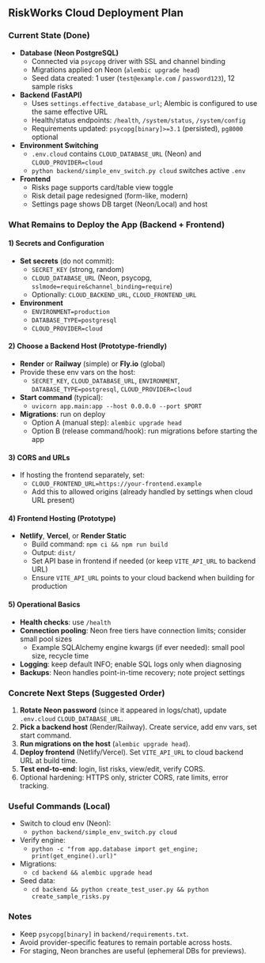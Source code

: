## RiskWorks Cloud Deployment Plan

### Current State (Done)

- **Database (Neon PostgreSQL)**
  - Connected via `psycopg` driver with SSL and channel binding
  - Migrations applied on Neon (`alembic upgrade head`)
  - Seed data created: 1 user (`test@example.com` / `password123`), 12 sample risks
- **Backend (FastAPI)**
  - Uses `settings.effective_database_url`; Alembic is configured to use the same effective URL
  - Health/status endpoints: `/health`, `/system/status`, `/system/config`
  - Requirements updated: `psycopg[binary]>=3.1` (persisted), `pg8000` optional
- **Environment Switching**
  - `.env.cloud` contains `CLOUD_DATABASE_URL` (Neon) and `CLOUD_PROVIDER=cloud`
  - `python backend/simple_env_switch.py cloud` switches active `.env`
- **Frontend**
  - Risks page supports card/table view toggle
  - Risk detail page redesigned (form-like, modern)
  - Settings page shows DB target (Neon/Local) and host

### What Remains to Deploy the App (Backend + Frontend)

#### 1) Secrets and Configuration

- **Set secrets** (do not commit):
  - `SECRET_KEY` (strong, random)
  - `CLOUD_DATABASE_URL` (Neon, psycopg, `sslmode=require&channel_binding=require`)
  - Optionally: `CLOUD_BACKEND_URL`, `CLOUD_FRONTEND_URL`
- **Environment**
  - `ENVIRONMENT=production`
  - `DATABASE_TYPE=postgresql`
  - `CLOUD_PROVIDER=cloud`

#### 2) Choose a Backend Host (Prototype-friendly)

- **Render** or **Railway** (simple) or **Fly.io** (global)
- Provide these env vars on the host:
  - `SECRET_KEY`, `CLOUD_DATABASE_URL`, `ENVIRONMENT`, `DATABASE_TYPE=postgresql`, `CLOUD_PROVIDER=cloud`
- **Start command** (typical):
  - `uvicorn app.main:app --host 0.0.0.0 --port $PORT`
- **Migrations**: run on deploy
  - Option A (manual step): `alembic upgrade head`
  - Option B (release command/hook): run migrations before starting the app

#### 3) CORS and URLs

- If hosting the frontend separately, set:
  - `CLOUD_FRONTEND_URL=https://your-frontend.example`
  - Add this to allowed origins (already handled by settings when cloud URL present)

#### 4) Frontend Hosting (Prototype)

- **Netlify**, **Vercel**, or **Render Static**
  - Build command: `npm ci && npm run build`
  - Output: `dist/`
  - Set API base in frontend if needed (or keep `VITE_API_URL` to backend URL)
  - Ensure `VITE_API_URL` points to your cloud backend when building for production

#### 5) Operational Basics

- **Health checks**: use `/health`
- **Connection pooling**: Neon free tiers have connection limits; consider small pool sizes
  - Example SQLAlchemy engine kwargs (if ever needed): small pool size, recycle time
- **Logging**: keep default INFO; enable SQL logs only when diagnosing
- **Backups**: Neon handles point-in-time recovery; note project settings

### Concrete Next Steps (Suggested Order)

1. **Rotate Neon password** (since it appeared in logs/chat), update `.env.cloud` `CLOUD_DATABASE_URL`.
2. **Pick a backend host** (Render/Railway). Create service, add env vars, set start command.
3. **Run migrations on the host** (`alembic upgrade head`).
4. **Deploy frontend** (Netlify/Vercel). Set `VITE_API_URL` to cloud backend URL at build time.
5. **Test end-to-end**: login, list risks, view/edit, verify CORS.
6. Optional hardening: HTTPS only, stricter CORS, rate limits, error tracking.

### Useful Commands (Local)

- Switch to cloud env (Neon):
  - `python backend/simple_env_switch.py cloud`
- Verify engine:
  - `python -c "from app.database import get_engine; print(get_engine().url)"`
- Migrations:
  - `cd backend && alembic upgrade head`
- Seed data:
  - `cd backend && python create_test_user.py && python create_sample_risks.py`

### Notes

- Keep `psycopg[binary]` in `backend/requirements.txt`.
- Avoid provider-specific features to remain portable across hosts.
- For staging, Neon branches are useful (ephemeral DBs for previews).
